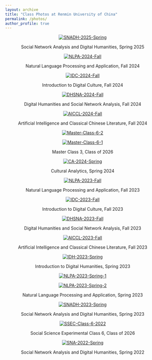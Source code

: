 ```yaml
---
layout: archive
title: "Class Photos at Renmin University of China"
permalink: /photos/
author_profile: true
---
```

<p align="center">
<a href='https://postimg.cc/4Y88GbXv' target='_blank'><img src='https://i.postimg.cc/4Y88GbXv/SNADH-2025-Spring.jpg' alt='SNADH-2025-Spring'/></a>
</p>
<p align="center">
Social Network Analysis and Digital Humanities, Spring 2025
</p>



<p align="center">
<a href='https://postimg.cc/jLrMb7rh' target='_blank'><img src='https://i.postimg.cc/jLrMb7rh/NLPA-2024-Fall.jpg' alt='NLPA-2024-Fall'/></a>
</p>
<p align="center">
Natural Language Processing and Application, Fall 2024
</p>



<p align="center">
<a href='https://postimg.cc/2VSvLvJZ' target='_blank'><img src='https://i.postimg.cc/2VSvLvJZ/IDC-2024-Fall.jpg' alt='IDC-2024-Fall'/></a>
</p>
<p align="center">
Introduction to Digital Culture, Fall 2024
</p>



<p align="center">
<a href='https://postimg.cc/23wh5THY' target='_blank'><img src='https://i.postimg.cc/23wh5THY/DHSNA-2024-Fall.jpg' alt='DHSNA-2024-Fall'/></a>
</p>
<p align="center">
Digital Humanities and Social Network Analysis, Fall 2024
</p>



<p align="center">
<a href="https://postimg.cc/GBgwQpyX" target="_blank"><img src="https://i.postimg.cc/GBgwQpyX/AICCL-2024-Fall.jpg" alt="AICCL-2024-Fall"/></a>
</p>
<p align="center">
Artificial Intelligence and Classical Chinese Literature, Fall 2024
</p>



<p align="center">
<a href="https://postimg.cc/680N8c5J" target="_blank"><img src="https://i.postimg.cc/680N8c5J/Master-Class-6-2.jpg" alt="Master-Class-6-2"/></a>
</p>
<p align="center">
<a href="https://postimg.cc/3k7TrVhF" target="_blank"><img src="https://i.postimg.cc/3k7TrVhF/Master-Class-6-1.jpg" alt="Master-Class-6-1"/></a>
</p>
<p align="center">
Master Class 3, Class of 2026
</p>



<p align="center">
<a href="https://postimg.cc/nXpttDDW" target="_blank"><img src="https://i.postimg.cc/nXpttDDW/CA-2024-Spring.jpg" alt="CA-2024-Spring"/></a>
</p>
<p align="center">
Cultural Analytics, Spring 2024
</p>



<p align="center">
<a href="https://postimg.cc/18HBYCPd" target="_blank"><img src="https://i.postimg.cc/18HBYCPd/NLPA-2023-Fall.jpg" alt="NLPA-2023-Fall"/></a>
</p>
<p align="center">
Natural Language Processing and Application, Fall 2023
</p>



<p align="center">
<a href="https://postimg.cc/Xp5DxkrM" target="_blank"><img src="https://i.postimg.cc/Xp5DxkrM/IDC-2023-Fall.jpg" alt="IDC-2023-Fall"/></a>
</p>
<p align="center">
Introduction to Digital Culture, Fall 2023
</p>



<p align="center">
<a href="https://postimg.cc/ZC6V6YQ4" target="_blank"><img src="https://i.postimg.cc/ZC6V6YQ4/DHSNA-2023-Fall.jpg" alt="DHSNA-2023-Fall"/></a>
</p>
<p align="center">
Digital Humanities and Social Network Analysis, Fall 2023
</p>



<p align="center">
<a href="https://postimg.cc/s1kTBGwT" target="_blank"><img src="https://i.postimg.cc/s1kTBGwT/AICCL-2023-Fall.jpg" alt="AICCL-2023-Fall"/></a>
</p>
<p align="center">
Artificial Intelligence and Classical Chinese Literature, Fall 2023
</p>



<p align="center">
<a href="https://postimg.cc/LgnDqLrM" target="_blank"><img src="https://i.postimg.cc/LgnDqLrM/IDH-2023-Spring.jpg" alt="IDH-2023-Spring"/></a>
</p>
<p align="center">
Introduction to Digital Humanities, Spring 2023
</p>



<p align="center">
<a href="https://postimg.cc/nMz0wfMw" target="_blank"><img src="https://i.postimg.cc/nMz0wfMw/NLPA-2023-Spring-1.jpg" alt="NLPA-2023-Spring-1"/></a>
</p>
<p align="center">
<a href="https://postimg.cc/WFpXvQ8z" target="_blank"><img src="https://i.postimg.cc/WFpXvQ8z/NLPA-2023-Spring-2.jpg" alt="NLPA-2023-Spring-2"/></a>
</p>
<p align="center">
Natural Language Processing and Application, Spring 2023
</p>



<p align="center">
<a href="https://postimg.cc/zbdpX02j" target="_blank"><img src="https://i.postimg.cc/zbdpX02j/SNADH-2023-Spring.jpg" alt="SNADH-2023-Spring"/></a>
</p>
<p align="center">
Social Network Analysis and Digital Humanities, Spring 2023
</p>



<p align="center">
<a href="https://postimg.cc/R3BgP3nc" target="_blank"><img src="https://i.postimg.cc/R3BgP3nc/SSEC-Class-6-2022.jpg" alt="SSEC-Class-6-2022"/></a>
</p>
<p align="center">
Social Science Experimental Class 6, Class of 2026
</p>



<p align="center">
<a href="https://postimg.cc/060ch8ph" target="_blank"><img src="https://i.postimg.cc/060ch8ph/SNA-2022-Spring.jpg" alt="SNA-2022-Spring"/></a>
</p>
<p align="center">
Social Network Analysis and Digital Humanities, Spring 2022
</p>


